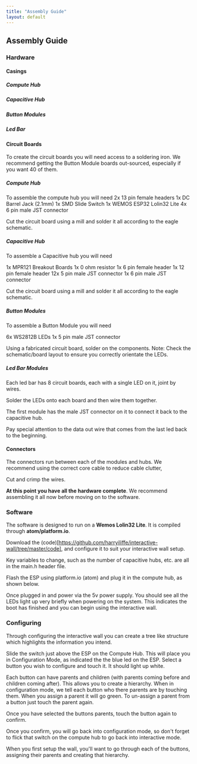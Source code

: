 ```yaml
---
title: "Assembly Guide"
layout: default
---
```

## Assembly Guide

### Hardware

#### Casings

##### Compute Hub
##### Capacitive Hub
##### Button Modules
##### Led Bar

#### Circuit Boards
To create the circuit boards you will need access to a soldering iron.
We recommend getting the Button Module boards out-sourced, especially if you want 40 of them.
##### Compute Hub

To assemble the compute hub you will need
2x 13 pin female headers
1x DC Barrel Jack (2.1mm)
1x SMD Slide Switch
1x WEMOS ESP32 Lolin32 Lite
4x 6 pin male JST connector

Cut the circuit board using a mill and solder it all according to the eagle schematic.

##### Capacitive Hub
To assemble a Capacitive hub you will need

1x MPR121 Breakout Boards
1x 0 ohm resistor
1x 6 pin female header
1x 12 pin female header
12x 5 pin male JST connector
1x 6 pin male JST connector

Cut the circuit board using a mill and solder it all according to the eagle schematic.

##### Button Modules
To assemble a Button Module you will need

6x WS2812B LEDs
1x 5 pin male JST connector

Using a fabricated circuit board, solder on the components.
Note: Check the schematic/board layout to ensure you correctly orientate the LEDs.

##### Led Bar Modules

Each led bar has 8 circuit boards, each with a single LED on it, joint by wires.

Solder the LEDs onto each board and then wire them together.

The first module has the male JST connector on it to connect it back to the capacitive hub.

Pay special attention to the data out wire that comes from the last led back to the beginning.
#### Connectors
The connectors run between each of the modules and hubs. We recommend using the correct core cable to reduce cable clutter,

Cut and crimp the wires.

 **At this point you have all the hardware complete**. We recommend assembling it all now before moving on to the software.

### Software

The software is designed to run on a **Wemos Lolin32 Lite**. It is compiled through **atom/platform.io**.

Download the (code)[https://github.com/harryiliffe/interactive-wall/tree/master/code], and configure it to suit your interactive wall setup.

Key variables to change, such as the number of capacitive hubs, etc. are all in the main.h header file.

Flash the ESP using platform.io (atom) and plug it in the compute hub, as shown below.

Once plugged in and power via the 5v power supply. You should see all the LEDs light up very briefly when powering on the system. This indicates the boot has finished and you can begin using the interactive wall.

### Configuring

Through configuring the interactive wall you can create a tree like structure which highlights the information you intend.

Slide the switch just above the ESP on the Compute Hub. This will place you in Configuration Mode, as indicated the the blue led on the ESP.
Select a button you wish to configure and touch it. It should light up white.

Each button can have parents and children (with parents coming before and children coming after). This allows you to create a hierarchy.
When in configuration mode, we tell each button who there parents are by touching them. When you assign a parent it will go green.
To un-assign a parent from a button just touch the parent again.

Once you have selected the buttons parents, touch the button again to confirm.

Once you confirm, you will go back into configuration mode, so don't forget to flick that switch on the compute hub to go back into interactive mode.

When you first setup the wall, you'll want to go through each of the buttons, assigning their parents and creating that hierarchy.
